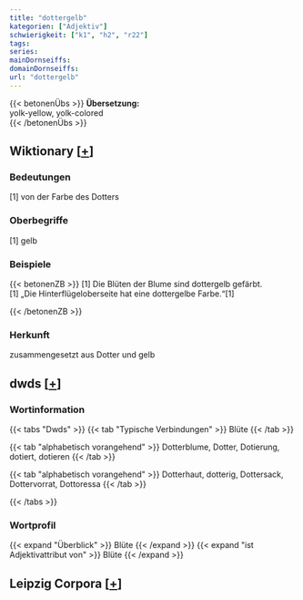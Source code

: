 ```yaml
---
title: "dottergelb"
kategorien: ["Adjektiv"]
schwierigkeit: ["k1", "h2", "r22"]
tags:
series:
mainDornseiffs:
domainDornseiffs:
url: "dottergelb"
---
```


{{< betonenÜbs >}}
**Übersetzung:**  
yolk-yellow, yolk-colored  
{{< /betonenÜbs >}}

## Wiktionary [[+](https://de.wiktionary.org/wiki/dottergelb)]

### Bedeutungen
[1] von der Farbe des Dotters  

### Oberbegriffe
[1] gelb  

### Beispiele
{{< betonenZB >}}
[1] Die Blüten der Blume sind dottergelb gefärbt.  
[1] „Die Hinterflügeloberseite hat eine dottergelbe Farbe.“[1]  

{{< /betonenZB >}}
### Herkunft
zusammengesetzt aus Dotter und gelb  



## dwds [[+](https://www.dwds.de/wb/dottergelb)]

### Wortinformation
{{< tabs "Dwds" >}}
{{< tab "Typische Verbindungen" >}}
Blüte
{{< /tab >}}

{{< tab "alphabetisch vorangehend" >}}
Dotterblume, Dotter, Dotierung, dotiert, dotieren
{{< /tab >}}

{{< tab "alphabetisch vorangehend" >}}
Dotterhaut, dotterig, Dottersack, Dottervorrat, Dottoressa
{{< /tab >}}

{{< /tabs >}}

### Wortprofil
{{< expand "Überblick" >}} Blüte {{< /expand >}}
{{< expand "ist Adjektivattribut von" >}} Blüte {{< /expand >}}

## Leipzig Corpora [[+](https://corpora.uni-leipzig.de/en/res?word=dottergelb&corpusId=deu_newscrawl-public_2018)]

